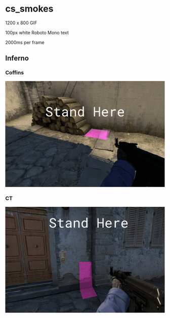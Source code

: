 # cs_smokes

1200 x 800 GIF

100px white Roboto Mono text

2000ms per frame 

## Inferno

### Coffins

![Coffins Smoke](inferno_b_coffins_smoke.gif)
 
 ### CT
 
 ![CT Smoke](inferno_b_ct_smoke.gif)
